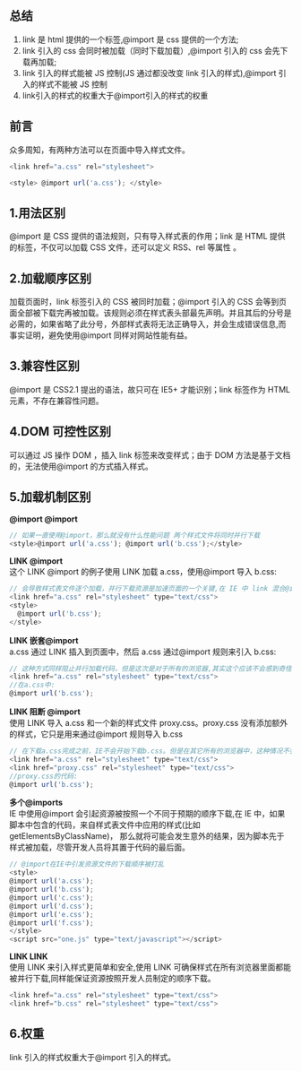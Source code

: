 ## 总结

1. link 是 html 提供的一个标签,@import 是 css 提供的一个方法;
2. link 引入的 css 会同时被加载（同时下载加载）,@import 引入的 css 会先下载再加载;
3. link 引入的样式能被 JS 控制(JS 通过都没改变 link 引入的样式),@import 引入的样式不能被 JS 控制
4. link引入的样式的权重大于@import引入的样式的权重
## 前言

众多周知，有两种方法可以在页面中导入样式文件。

```javascript
<link href="a.css" rel="stylesheet">

<style> @import url('a.css'); </style>
```

## 1.用法区别

@import 是 CSS 提供的语法规则，只有导入样式表的作用；link 是 HTML 提供的标签，不仅可以加载 CSS 文件，还可以定义 RSS、rel 等属性 。

## 2.加载顺序区别

加载页面时，link 标签引入的 CSS 被同时加载；@import 引入的 CSS 会等到页面全部被下载完再被加载。该规则必须在样式表头部最先声明。并且其后的分号是必需的，如果省略了此分号，外部样式表将无法正确导入，并会生成错误信息,而事实证明，避免使用@import 同样对网站性能有益。

## 3.兼容性区别

@import 是 CSS2.1 提出的语法，故只可在 IE5+ 才能识别；link 标签作为 HTML 元素，不存在兼容性问题。

## 4.DOM 可控性区别

可以通过 JS 操作 DOM ，插入 link 标签来改变样式；由于 DOM 方法是基于文档的，无法使用@import 的方式插入样式。

## 5.加载机制区别

**@import @import**

```javascript
// 如果一直使用@import，那么就没有什么性能问题 两个样式文件将同时并行下载
<style>@import url('a.css'); @import url('b.css');</style>
```

**LINK @import**  
这个 LINK @import 的例子使用 LINK 加载 a.css，使用@import 导入 b.css:

```javascript
// 会导致样式表文件逐个加载，并行下载资源是加速页面的一个关键,在 IE 中 link 混合@import 会破坏并行下载
<link href="a.css" rel="stylesheet" type="text/css">
<style>
  @import url('b.css');
</style>
```

**LINK 嵌套@import**  
a.css 通过 LINK 插入到页面中，然后 a.css 通过@import 规则来引入 b.css:

```javascript
// 这种方式同样阻止并行加载代码，但是这次是对于所有的浏览器,其实这个应该不会感到奇怪吧，简单的想一下就能理解了。浏览器必须先下载 a.css，并分析它，这个时候，浏览器发现了@import 规则，然后才会开始加载 b.css.
<link href="a.css" rel="stylesheet" type="text/css">
//在a.css中:
@import url('b.css');
```

**LINK 阻断 @import**  
使用 LINK 导入 a.css 和一个新的样式文件 proxy.css。proxy.css 没有添加额外的样式，它只是用来通过@import 规则导入 b.css

```javascript
// 在下载a.css完成之前，IE不会开始下载b.css。但是在其它所有的浏览器中，这种情况不会发生
<link href="a.css" rel="stylesheet" type="text/css">
<link href="proxy.css" rel="stylesheet" type="text/css">
//proxy.css的代码:
@import url('b.css');
```

**多个@imports**  
IE 中使用@import 会引起资源被按照一个不同于预期的顺序下载,在 IE 中，如果脚本中包含的代码，来自样式表文件中应用的样式(比如 getElementsByClassName)， 那么就将可能会发生意外的结果，因为脚本先于样式被加载，尽管开发人员将其置于代码的最后面。

```javascript
// @import在IE中引发资源文件的下载顺序被打乱
<style>
@import url('a.css');
@import url('b.css');
@import url('c.css');
@import url('d.css');
@import url('e.css');
@import url('f.css');
</style>
<script src="one.js" type="text/javascript"></script>
```

**LINK LINK**  
使用 LINK 来引入样式更简单和安全,使用 LINK 可确保样式在所有浏览器里面都能被并行下载,同样能保证资源按照开发人员制定的顺序下载。

```javascript
<link href="a.css" rel="stylesheet" type="text/css">
<link href="b.css" rel="stylesheet" type="text/css">
```

## 6.权重

link 引入的样式权重大于@import 引入的样式。

<!-- ## 参考文献 -->
<!-- - http://localhost:3000/docs/Css%E6%A0%B7%E5%BC%8F/link%E5%92%8C@import%E7%9A%84%E5%8C%BA%E5%88%AB#1%E7%94%A8%E6%B3%95%E5%8C%BA%E5%88%AB -->
